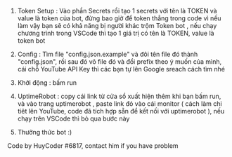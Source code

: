 1. Token Setup : Vào phần Secrets rồi tạo 1 secrets với tên là TOKEN và value là token của bot, đừng bao giờ để token thẳng trong code vì nếu làm vậy bạn sẽ có khả năng bị người khác trộm Token bot , nếu chạy chương trình trong VSCode thì tạo 1 giá trị có tên là TOKEN, value là token bot

2. Config : Tìm file "config.json.example" và đôi tên file đó thành "config.json", rồi sau đó vô file đó và đổi prefix theo ý muốn của mình, cái chỗ YouTube API Key thì các bạn tự lên Google sreach cách tìm nhé

3. Khởi động : bấm run

4. UptimeRobot : copy cái link từ cửa sổ xuất hiện thêm khi bạn bấm run, và vào trang uptimerobot , paste link đó vào cái monitor ( cách làm chi tiêt lên YouTube, code đã tích hợp sẵn để kết nối với uptimerobot	), nếu chạy trên VSCode thì bỏ qua bước này

5. Thưởng thức bot :)

Code by HuyCoder #6817, contact him if you have problem

